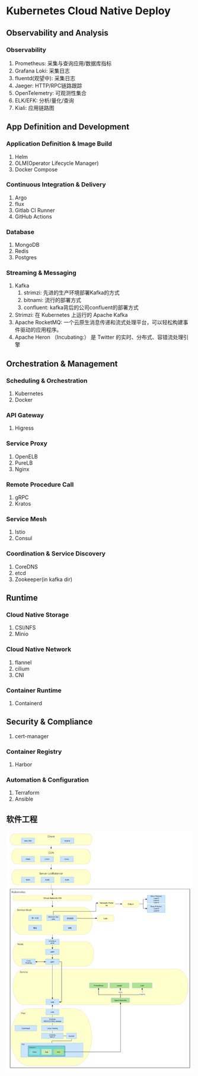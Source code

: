 # Kubernetes Cloud Native Deploy

## Observability and Analysis

### Observability

1. Prometheus: 采集与查询应用/数据库指标
2. Grafana Loki: 采集日志
3. fluentd(观望中): 采集日志
4. Jaeger: HTTP/RPC链路跟踪
5. OpenTelemetry: 可观测性集合
6. ELK/EFK: 分析/量化/查询
7. Kiali: 应用链路图

## App Definition and Development

### Application Definition & Image Build

1. Helm
2. OLM(Operator Lifecycle Manager)
3. Docker Compose

### Continuous Integration & Delivery

1. Argo
2. flux
3. Gitlab CI Runner
4. GitHub Actions

### Database

1. MongoDB
2. Redis
3. Postgres

### Streaming & Messaging

1. Kafka
    1. strimzi: 先进的生产环境部署Kafka的方式
    2. bitnami: 流行的部署方式
    3. confluent: kafka背后的公司confluent的部署方式
2. Strimzi: 在 Kubernetes 上运行的 Apache Kafka
3. Apache RocketMQ: 一个云原生消息传递和流式处理平台，可以轻松构建事件驱动的应用程序。
4. Apache Heron （Incubating:） 是 Twitter 的实时、分布式、容错流处理引擎

## Orchestration & Management

### Scheduling & Orchestration

1. Kubernetes
2. Docker

### API Gateway

1. Higress

### Service Proxy

1. OpenELB
2. PureLB
3. Nginx

### Remote Procedure Call

1. gRPC
2. Kratos

### Service Mesh

1. Istio
2. Consul

### Coordination & Service Discovery

1. CoreDNS
2. etcd
3. Zookeeper(in kafka dir)

## Runtime

### Cloud Native Storage

1. CSI/NFS
2. Minio

### Cloud Native Network

1. flannel
2. cilium
3. CNI

### Container Runtime

1. Containerd

## Security & Compliance

1. cert-manager

### Container Registry

1. Harbor

### Automation & Configuration

1. Terraform
2. Ansible

## 软件工程

![架构](./未命名文件.jpg)
